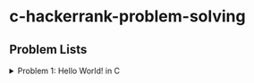 # c-hackerrank-problem-solving 

 
## Problem Lists ##


<details>
<summary>Problem 1: Hello World! in C</summary>
<p>This challenge requires you to print *Hello World!* on a single line, and then print the already provided input string to stdout. If you are not familiar with C, you may want to read about the printf() command.</p>
</details>
